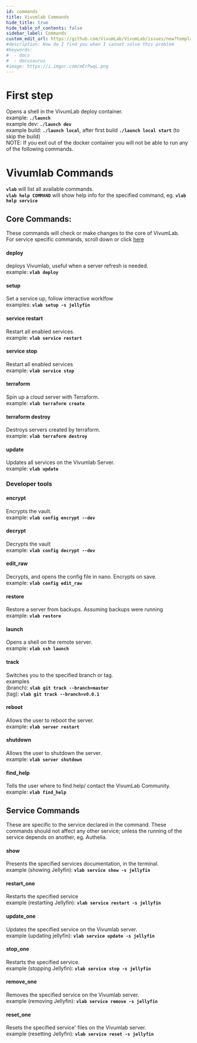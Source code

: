 ```yaml
---
id: commands
title: Vivumlab Commands
hide_title: true
hide_table_of_contents: false
sidebar_label: Commands
custom_edit_url: https://github.com/VivumLab/VivumLab/issues/new?template=documentation.md
#description: How do I find you when I cannot solve this problem
#keywords:
#  - docs
#  - docusaurus
#image: https://i.imgur.com/mErPwqL.png
---
```


# First step
Opens a shell in the VivumLab deploy container.  <br />
    example: **`./launch`**  <br />
    example dev: **`./launch dev`**  <br />
    example build: **`./launch local`**, after first build **`./launch local start`** (to skip the build)  <br />
NOTE: If you exit out of the docker container you will not be able to run any of the following commands.

# Vivumlab Commands
**`vlab`** will list all available commands.  <br />
**`vlab help COMMAND`** will show help info for the specified command, eg. **`vlab help service`**

## Core Commands:
These commands will check or make changes to the core of VivumLab.  <br />
For service specific commands, scroll down or click [here](#service-commands)

#### deploy
deploys Vivumlab, useful when a server refresh is needed.  <br />
    example: **`vlab deploy`**

#### setup
Set a service up, follow interactive worklfow <br />
    examples: **`vlab setup -s jellyfin`** <br />

#### service restart
Restart all enabled services.  <br />
    example: **`vlab service restart`**

#### service stop
Restart all enabled services  <br />
    example: **`vlab service stop`**

#### terraform
Spin up a cloud server with Terraform.  <br />
    example: **`vlab terraform create`**

#### terraform destroy
Destroys servers created by terraform.  <br />
    example: **`vlab terraform destroy`**

#### update
Updates all services on the Vivumlab Server.  <br />
    example: **`vlab update`**

### Developer tools

#### encrypt
Encrypts the vault.  <br />
    example: **`vlab config encrypt --dev`**

#### decrypt
Decrypts the vault  <br />
    example: **`vlab config decrypt --dev`**

#### edit_raw
Decrypts, and opens the config file in nano. Encrypts on save.  <br />
    example: **`vlab config edit_raw`**

#### restore
Restore a server from backups. Assuming backups were running  <br />
    example: **`vlab restore`**

#### launch
Opens a shell on the remote server.  <br />
    example: **`vlab ssh launch`**

#### track
Switches you to the specified branch or tag.  <br />
    examples  <br />
    (branch): **`vlab git track --branch=master`**  <br />
    (tag): **`vlab git track --branch=v0.0.1`**

#### reboot
Allows the user to reboot the server.  <br />
    example: **`vlab server restart`**

#### shutdown
Allows the user to shutdown the server.  <br />
    example: **`vlab server shutdown`**

#### find_help
Tells the user where to find help/ contact the VivumLab Community.  <br />
    example: **`vlab find_help`**

## Service Commands
These are specific to the service declared in the command. These commands should not affect any other service; unless the running of the service depends on another, eg. Authelia.

#### show
Presents the specified services documentation, in the terminal.  <br />
    example (showing Jellyfin): **`vlab service show -s jellyfin`**

#### restart_one
Restarts the specified service  <br />
    example (restarting Jellyfin): **`vlab service restart -s jellyfin`**

#### update_one
Updates the specified service on the Vivumlab server.  <br />
    example (updating jellyfin): **`vlab service update -s jellyfin`**

#### stop_one
Restarts the specified service.  <br />
    example (stopping Jellyfin): **`vlab service stop -s jellyfin`**

#### remove_one
Removes the specified service on the Vivumlab server.  <br />
    example (removing Jellyfin): **`vlab service remove -s jellyfin`**

#### reset_one
Resets the specified service' files on the Vivumlab server.  <br />
    example (resetting Jellyfin): **`vlab service reset -s jellyfin`**
